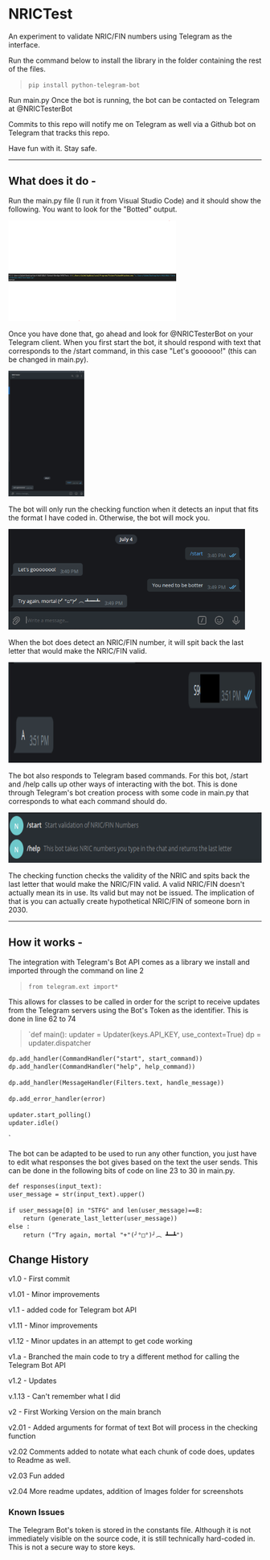 # NRICTest 
 
An experiment to validate NRIC/FIN numbers using Telegram as the interface.

Run the command below to install the library in the folder containing the rest of the files.

>`pip install python-telegram-bot`

Run main.py
Once the bot is running, the bot can be contacted on Telegram at @NRICTesterBot

Commits to this repo will notify me on Telegram as well via a Github bot on Telegram that tracks this repo.

Have fun with it. Stay safe.

-----------------------------------------------------------------------------------------------------------------------------------------------------------------------------

## What does it do - 
 
Run the main.py file (I run it from Visual Studio Code) and it should show the following. You want to look for the "Botted" output.

<img src = "Images/Botted.png" height = "200">

Once you have done that, go ahead and look for @NRICTesterBot on your Telegram client. When you first start the bot, it should respond with text that corresponds to the /start command, in this case "Let's goooooo!" (this can be changed in main.py).

<img src = "Images/startSS.png" height = "250">

The bot will only run the checking function when it detects an input that fits the format I have coded in. Otherwise, the bot will mock you.

<img src = "Images/nonNRICtextSS.png" height = "200">

When the bot does detect an NRIC/FIN number, it will spit back the last letter that would make the NRIC/FIN valid.

<img src = "Images/NRICtextSS.png" height = "200">

The bot also responds to Telegram based commands. For this bot, /start and /help calls up other ways of interacting with the bot. This is done through Telegram's bot creation process with some code in main.py that corresponds to what each command should do.

<img src = "Images/TGcommandSS.png" height = "100">

The checking function checks the validity of the NRIC and spits back the last letter that would make the NRIC/FIN valid.
A valid NRIC/FIN doesn't actually mean its in use. Its valid but may not be issued.
The implication of that is you can actually create hypothetical NRIC/FIN of someone born in 2030.

-----------------------------------------------------------------------------------------------------------------------------------------------------------------------------

## How it works - 

The integration with Telegram's Bot API comes as a library we install and imported through the command on line 2
>`from telegram.ext import*`

This allows for classes to be called in order for the script to receive updates from the Telegram servers using the Bot's Token as the identifier. This is done in line 62 to 74

>`def main():
    updater = Updater(keys.API_KEY, use_context=True)
    dp = updater.dispatcher

    dp.add_handler(CommandHandler("start", start_command))
    dp.add_handler(CommandHandler("help", help_command))

    dp.add_handler(MessageHandler(Filters.text, handle_message))

    dp.add_error_handler(error)

    updater.start_polling()
    updater.idle()
`

The bot can be adapted to be used to run any other function, you just have to edit what responses the bot gives based on the text the user sends. This can be done in the following bits of code on line 23 to 30 in main.py.
 
    def responses(input_text):
    user_message = str(input_text).upper()

    if user_message[0] in "STFG" and len(user_message)==8:
        return (generate_last_letter(user_message))
    else : 
        return ("Try again, mortal "+"(╯°□°)╯︵ ┻━┻")
 


## Change History
 
v1.0 - First commit  

v1.01 - Minor improvements  

v1.1 - added code for Telegram bot API  

v1.11 - Minor improvements  

v1.12 - Minor updates in an attempt to get code working  

v1.a - Branched the main code to try a different method for calling the Telegram Bot API  

v1.2 - Updates  

v.1.13 - Can't remember what I did  

v2 - First Working Version on the main branch  

v2.01 - Added arguments for format of text Bot will process in the checking function  

v2.02 Comments added to notate what each chunk of code does, updates to Readme as well.  

v2.03 Fun added  

v2.04 More readme updates, addition of Images folder for screenshots  

 
### Known Issues 
 
The Telegram Bot's token is stored in the constants file. Although it is not immediately visible on the source code, it is still technically hard-coded in. This is not a secure way to store keys.
